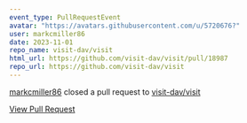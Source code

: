 ```yaml
---
event_type: PullRequestEvent
avatar: "https://avatars.githubusercontent.com/u/5720676?"
user: markcmiller86
date: 2023-11-01
repo_name: visit-dav/visit
html_url: https://github.com/visit-dav/visit/pull/18987
repo_url: https://github.com/visit-dav/visit
---
```


<a href='https://github.com/markcmiller86' target='_blank'>markcmiller86</a> closed a pull request to <a href='https://github.com/visit-dav/visit' target='_blank'>visit-dav/visit</a>

<a href='https://github.com/visit-dav/visit/pull/18987' target='_blank'>View Pull Request</a>